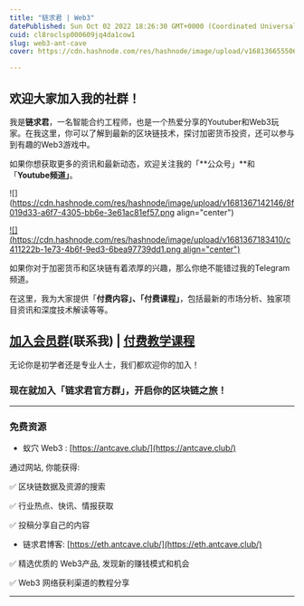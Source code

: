 ```yaml
---
title: "链求君 | Web3"
datePublished: Sun Oct 02 2022 18:26:30 GMT+0000 (Coordinated Universal Time)
cuid: cl8roclsp000609jq4da1cow1
slug: web3-ant-cave
cover: https://cdn.hashnode.com/res/hashnode/image/upload/v1681366555063/0b9ead1d-2752-4471-8f34-1bad6872cc45.png

---
```


## 欢迎大家加入我的社群！

我是**链求君**，一名智能合约工程师，也是一个热爱分享的Youtuber和Web3玩家。在我这里，你可以了解到最新的区块链技术，探讨加密货币投资，还可以参与到有趣的Web3游戏中。

如果你想获取更多的资讯和最新动态，欢迎关注我的「\*\*公众号」\*\*和「**Youtube频道」**。

![](https://cdn.hashnode.com/res/hashnode/image/upload/v1681367142146/8f019d33-a6f7-4305-bb6e-3e61ac81ef57.png align="center")

[![](https://cdn.hashnode.com/res/hashnode/image/upload/v1681367183410/c411222b-1e73-4b6f-9ed3-6bea97739dd1.png align="center")](https://www.youtube.com/channel/UCDrmDcLjnmIQk-xtNuJ42Sw)

如果你对于加密货币和区块链有着浓厚的兴趣，那么你绝不能错过我的Telegram频道。

在这里，我为大家提供「**付费内容」、「付费课程」**，包括最新的市场分析、独家项目资讯和深度技术解读等等。

## [加入会员群](https://t.me/AturX)(联系我) | [付费教学课程](https://app.holly.ink/user/vip/)

无论你是初学者还是专业人士，我们都欢迎你的加入！

### 现在就加入「链求君官方群」，开启你的区块链之旅！

---

### 免费资源

* 蚁穴 Web3 : [https://antcave.club/](https://antcave.club/)
    

通过网站, 你能获得:

✅ 区块链数据及资源的搜索

✅ 行业热点、快讯、情报获取

✅ 投稿分享自己的内容

* 链求君博客: [https://eth.antcave.club/](https://eth.antcave.club/)
    

✅ 精选优质的 Web3产品, 发现新的赚钱模式和机会

✅ Web3 网络获利渠道的教程分享

---